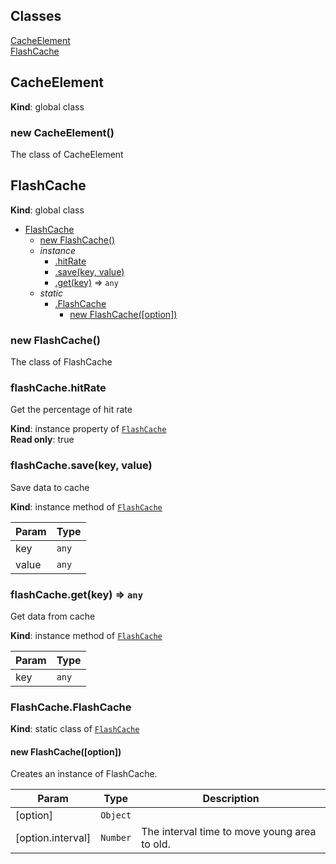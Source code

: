 ## Classes

<dl>
<dt><a href="#CacheElement">CacheElement</a></dt>
<dd></dd>
<dt><a href="#FlashCache">FlashCache</a></dt>
<dd></dd>
</dl>

<a name="CacheElement"></a>

## CacheElement
**Kind**: global class  
<a name="new_CacheElement_new"></a>

### new CacheElement()
The class of CacheElement

<a name="FlashCache"></a>

## FlashCache
**Kind**: global class  

* [FlashCache](#FlashCache)
    * [new FlashCache()](#new_FlashCache_new)
    * _instance_
        * [.hitRate](#FlashCache+hitRate)
        * [.save(key, value)](#FlashCache+save)
        * [.get(key)](#FlashCache+get) ⇒ <code>any</code>
    * _static_
        * [.FlashCache](#FlashCache.FlashCache)
            * [new FlashCache([option])](#new_FlashCache.FlashCache_new)

<a name="new_FlashCache_new"></a>

### new FlashCache()
The class of FlashCache

<a name="FlashCache+hitRate"></a>

### flashCache.hitRate
Get the percentage of hit rate

**Kind**: instance property of [<code>FlashCache</code>](#FlashCache)  
**Read only**: true  
<a name="FlashCache+save"></a>

### flashCache.save(key, value)
Save data to cache

**Kind**: instance method of [<code>FlashCache</code>](#FlashCache)  

| Param | Type |
| --- | --- |
| key | <code>any</code> | 
| value | <code>any</code> | 

<a name="FlashCache+get"></a>

### flashCache.get(key) ⇒ <code>any</code>
Get data from cache

**Kind**: instance method of [<code>FlashCache</code>](#FlashCache)  

| Param | Type |
| --- | --- |
| key | <code>any</code> | 

<a name="FlashCache.FlashCache"></a>

### FlashCache.FlashCache
**Kind**: static class of [<code>FlashCache</code>](#FlashCache)  
<a name="new_FlashCache.FlashCache_new"></a>

#### new FlashCache([option])
Creates an instance of FlashCache.


| Param | Type | Description |
| --- | --- | --- |
| [option] | <code>Object</code> |  |
| [option.interval] | <code>Number</code> | The interval time to move young area to old. |

